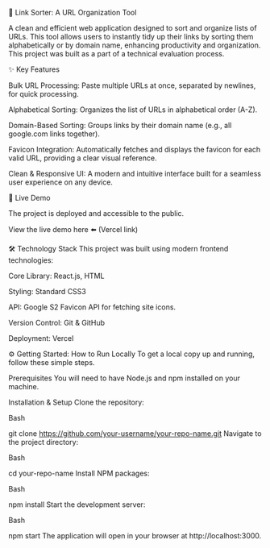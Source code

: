 🔗 Link Sorter: A URL Organization Tool

A clean and efficient web application designed to sort and organize lists of URLs. This tool allows users to instantly tidy up their links by sorting them alphabetically or by domain name, enhancing productivity and organization. This project was built as a part of a technical evaluation process.

✨ Key Features

Bulk URL Processing: Paste multiple URLs at once, separated by newlines, for quick processing.

Alphabetical Sorting: Organizes the list of URLs in alphabetical order (A-Z).

Domain-Based Sorting: Groups links by their domain name (e.g., all google.com links together).

Favicon Integration: Automatically fetches and displays the favicon for each valid URL, providing a clear visual reference.

Clean & Responsive UI: A modern and intuitive interface built for a seamless user experience on any device.

🚀 Live Demo

The project is deployed and accessible to the public.

View the live demo here ⬅️ (Vercel link)

🛠️ Technology Stack
This project was built using modern frontend technologies:

Core Library: React.js, HTML

Styling: Standard CSS3

API: Google S2 Favicon API for fetching site icons.

Version Control: Git & GitHub

Deployment: Vercel

⚙️ Getting Started: How to Run Locally
To get a local copy up and running, follow these simple steps.

Prerequisites
You will need to have Node.js and npm installed on your machine.

Installation & Setup
Clone the repository:

Bash

git clone https://github.com/your-username/your-repo-name.git
Navigate to the project directory:

Bash

cd your-repo-name
Install NPM packages:

Bash

npm install
Start the development server:

Bash

npm start
The application will open in your browser at http://localhost:3000.